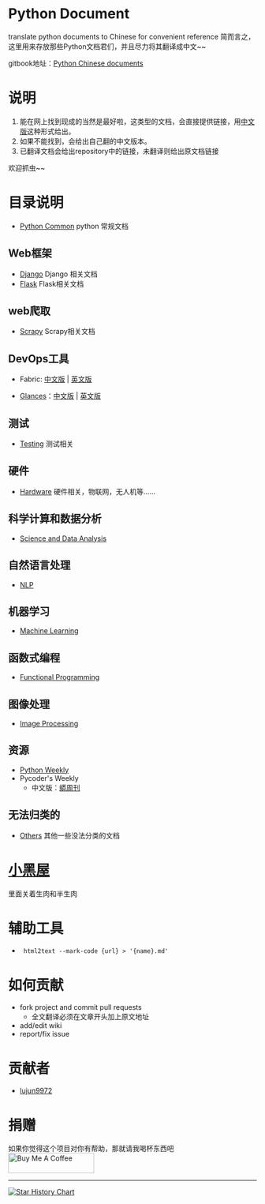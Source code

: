 # Python Document
translate python documents to Chinese for convenient reference
简而言之，这里用来存放那些Python文档君们，并且尽力将其翻译成中文~~

gitbook地址：[Python Chinese documents](https://ictar.gitbooks.io/python-doc-zh/)

# 说明
1. 能在网上找到现成的当然是最好啦，这类型的文档，会直接提供链接，用[中文版](#)这种形式给出。
2. 如果不能找到，会给出自己翻的中文版本。
3. 已翻译文档会给出repository中的链接，未翻译则给出原文档链接

欢迎抓虫~~

# 目录说明
- [Python Common](./Python%20Common 'python 常规文档') python 常规文档

## Web框架
- [Django](./Web/Django) Django 相关文档
- [Flask](./Web/Flask) Flask相关文档

## web爬取
- [Scrapy](./Scrapy) Scrapy相关文档

## DevOps工具
- Fabric: [中文版](http://fabric-chs.readthedocs.org/zh_CN/chs/) | [英文版](http://docs.fabfile.org/en/1.11/index.html)

- [Glances](https://github.com/nicolargo/glances)：[中文版](http://glances-zh.readthedocs.io/en/latest/) | [英文版](https://glances.readthedocs.io/en/latest/)

## 测试
- [Testing](./Testing) 测试相关

## 硬件
- [Hardware](./Hardware)	硬件相关，物联网，无人机等……

## 科学计算和数据分析
- [Science and Data Analysis](./Science%20and%20Data%20Analysis 'Science and Data Analysis')

## 自然语言处理
- [NLP](./NLP)

## 机器学习
- [Machine Learning](./Machine%20Learning 'Machine Learning')

## 函数式编程
- [Functional Programming](./Functional%20Programming 'Functional Programming')

## 图像处理
- [Image Processing](./Image%20Processing 'Image Processing')

## 资源
- [Python Weekly](./Python%20Weekly 'Python Weekly')
- Pycoder's Weekly    
	* 中文版：[蟒周刊](http://weekly.pychina.org/)

## 无法归类的
- [Others](./Others) 其他一些没法分类的文档

# [小黑屋](./raw)
里面关着生肉和半生肉

# 辅助工具
- ` html2text --mark-code {url} > '{name}.md'`

# 如何贡献
- fork project and commit pull requests
    * 全文翻译必须在文章开头加上原文地址
- add/edit wiki
- report/fix issue

# 贡献者
- [lujun9972](https://github.com/lujun9972)

# 捐赠
如果你觉得这个项目对你有帮助，那就请我喝杯东西吧 <a href="https://www.buymeacoffee.com/ictar" target="_blank"><img src="https://cdn.buymeacoffee.com/buttons/default-orange.png" alt="Buy Me A Coffee" height="41" width="174"></a>

---
[![Star History Chart](https://api.star-history.com/svg?repos=ictar/python-doc&type=Date)](https://star-history.com/?utm_source=bestxtools.com#ictar/python-doc&Date)

